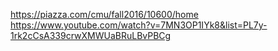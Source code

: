 https://piazza.com/cmu/fall2016/10600/home
https://www.youtube.com/watch?v=7MN3OP1IYk8&list=PL7y-1rk2cCsA339crwXMWUaBRuLBvPBCg
